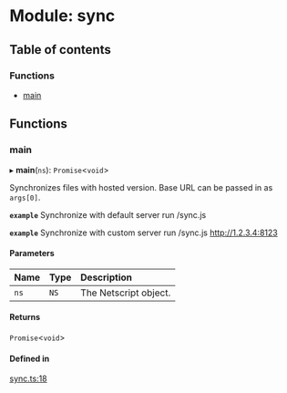 # Module: sync

## Table of contents

### Functions

- [main](../wiki/sync#main)

## Functions

### main

▸ **main**(`ns`): `Promise`<`void`\>

Synchronizes files with hosted version. Base URL can be passed in as `args[0]`.

**`example`** Synchronize with default server
run /sync.js

**`example`** Synchronize with custom server
run /sync.js http://1.2.3.4:8123

#### Parameters

| Name | Type | Description |
| :------ | :------ | :------ |
| `ns` | `NS` | The Netscript object. |

#### Returns

`Promise`<`void`\>

#### Defined in

[sync.ts:18](https://github.com/vladzaharia/bitburner/blob/9963ca2/src/sync.ts#L18)
